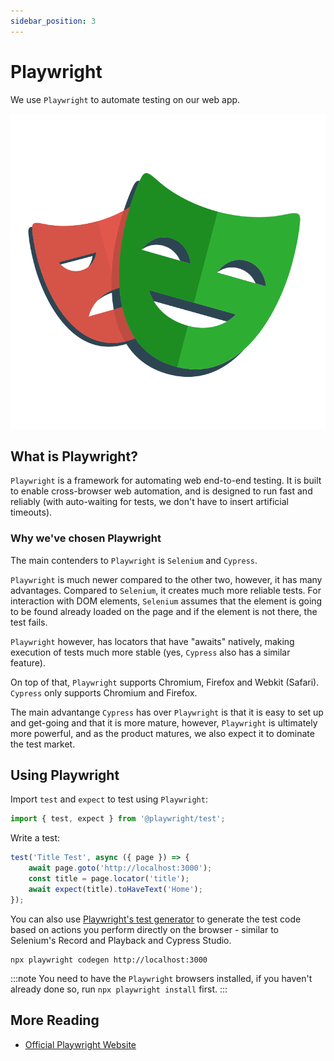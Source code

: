 ```yaml
---
sidebar_position: 3
---
```


# Playwright

We use `Playwright` to automate testing on our web app.

![Playwright Logo](./assets/playwright-logo.svg)

## What is Playwright?

`Playwright` is a framework for automating web end-to-end testing. It is built to enable cross-browser web automation,
and is designed to run fast and reliably (with auto-waiting for tests, we don't have to insert artificial timeouts).

### Why we've chosen Playwright

The main contenders to `Playwright` is `Selenium` and `Cypress`.

`Playwright` is much newer compared to the other two, however, it has many advantages. Compared to `Selenium`, it
creates much more reliable tests. For interaction with DOM elements, `Selenium` assumes that the element is going to be
found already loaded on the page and if the element is not there, the test fails.

`Playwright` however, has locators that have "awaits" natively, making execution of tests much more stable (yes, 
`Cypress` also has a similar feature).

On top of that, `Playwright` supports Chromium, Firefox and Webkit (Safari).
`Cypress` only supports Chromium and Firefox.

The main advantange `Cypress` has over `Playwright` is that it is easy
to set up and get-going and that it is more mature, however, `Playwright` is ultimately more powerful, and as the
product matures, we also expect it to dominate the test market.

## Using Playwright

Import `test` and `expect` to test using `Playwright`:

```ts
import { test, expect } from '@playwright/test';
```

Write a test:

```ts
test('Title Test', async ({ page }) => {
    await page.goto('http://localhost:3000');
    const title = page.locator('title');
    await expect(title).toHaveText('Home');
});
```

You can also use [Playwright's test generator](https://playwright.dev/docs/codegen) to generate the test code based
on actions you perform directly on the browser - similar to Selenium's Record and Playback and Cypress Studio.

```
npx playwright codegen http://localhost:3000
```
:::note
You need to have the `Playwright` browsers installed, if you haven't already done so, run `npx playwright install` first.
:::

## More Reading

- [Official Playwright Website](https://playwright.dev/)